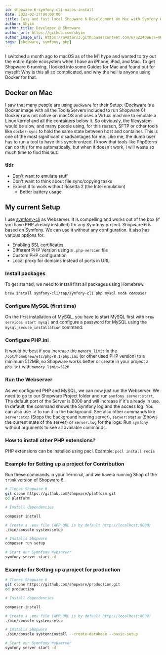 ```yaml
---
id: shopware-6-symfony-cli-macos-install
date: 2022-02-27T00:00:00
title: Easy and fast local Shopware 6 Development on Mac with Symfony CLI
author: Shyim
author_title: Developer @ Shopware
author_url: https://github.com/shyim
author_image_url: https://avatars3.githubusercontent.com/u/6224096?s=460&u=18be3a2d46f07dd42fc2b6dee9b4b9b68bca28d2&v=4
tags: [shopware, symfony, php]
---
```


I switched a month ago to macOS as of the M1 hype and wanted to try out the entire Apple ecosystem when I have an iPhone, iPad, and Mac. To get Shopware 6 running, I looked into some Guides for Mac and found out for myself: Why is this all so complicated, and why the hell is anyone using Docker for that.

## Docker on Mac

I saw that many people are using `Dockware` for their Setup. (Dockware is a Docker image with all the Tools/Servers included to run Shopware 6). 
Docker runs not native on macOS and uses a Virtual machine to emulate a Linux kernel and all the containers below it. 
So obviously, the filesystem would be slow, and many people using, for this reason, SFTP or other tools like `docker-sync` to hold the same state between host and container.
This is one of the most significant disadvantages for me. Like me, the dumb user has to run a tool to have this synchronized. I know that tools like PhpStorm can do this for me automatically, but when it doesn't work, I will waste so much time to find this out.

### tldr

- Don't want to emulate stuff
- Don't want to think about file sync/copying tasks
- Expect it to work without Rosetta 2 (the Intel emulation)
    - Better battery usage

## My current Setup

I use [symfony-cli](https://symfony.com/doc/current/setup/symfony_server.html) as Webserver. It is compelling and works out of the box (if you have PHP already installed) for any Symfony project. Shopware 6 is based on Symfony. We can use it without any configuration. It also has various options for:

- Enabling SSL certificates
- Different PHP Version using a `.php-version` file
- Custom PHP configuration
- Local proxy for domains instead of ports in URL

### Install packages

To get started, we need to install first all packages using Homebrew.

```bash
brew install symfony-cli/tap/symfony-cli php mysql node composer
```

### Configure MySQL (first time)

On the first installation of MySQL, you have to start MySQL first with `brew services start mysql` and configure a password for MySQL using the `mysql_secure_installation` command.

### Configure PHP.ini

It would be best if you increase the `memory_limit` in the `/opt/homebrew/etc/php/8.1/php.ini` (or other used PHP version) to a minimum 512MB, so Shopware works better or create in your project a `php.ini` with `memory_limit=512M`

### Run the Webserver

As we configured PHP and MySQL, we can now just run the Webserver. We need to go to our Shopware Project folder and run `symfony server:start`. The default port of the Server is 8000 and will increase if it's already in use. In default, the command shows the Symfony log and the access log. You can also use `-d` to run it in the background. See also other commands like `server:stop` (Stops the background running server), `server:status` (Shows the current state of the server) or `server:log` for the logs. Run `symfony` without arguments to see all available commands.

### How to install other PHP extensions?

PHP extensions can be installed using pecl. Example: `pecl install redis`

### Example for Setting up a project for Contribution

Run these commands in your Terminal, and we have a running Shop of the `trunk` version of Shopware 6.

```bash
# Clones Shopware 6
git clone https://github.com/shopware/platform.git
cd platform

# Install dependencies

composer install

# Create a .env file (APP_URL is by default http://localhost:8000)
./bin/console system:setup

# Installs Shopware
composer run setup

# Start our Symnfony Webserver
symfony server start -d
```

### Example for Setting up a project for production

```bash
# Clones Shopware 6
git clone https://github.com/shopware/production.git
cd production

# Install dependencies

composer install

# Create a .env file (APP_URL is by default http://localhost:8000)
./bin/console system:setup

# Installs Shopware
./bin/console system:install --create-database --basic-setup

# Start our Symnfony Webserver
symfony server start -d
```
